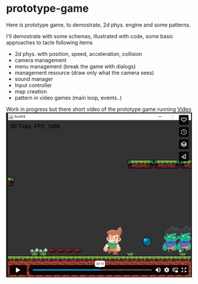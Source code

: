 # prototype-game
Here is prototype game, to demostrate, 2d phys. engine and some patterns.


I'll demostrate with some schemas, illustrated with code, some basic approaches to tacle following items

- 2d phys. with position, speed, acceleration, collision
- camera management 
- menu management (break the game with dialogs)
- management resource (draw only what the camera sees)
- sound manager
- Input controller
- map creation
- pattern in video games (main loop, events..)

Work in progress but there short video of the prototype game running [Video](https://vimeo.com/483738054) 
![prototype game screenshot](https://raw.githubusercontent.com/samyBadjoudj/old-playground/main/prototype-game/screenshot.png)
